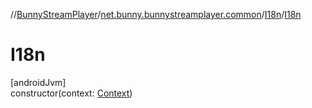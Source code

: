 //[BunnyStreamPlayer](../../../index.md)/[net.bunny.bunnystreamplayer.common](../index.md)/[I18n](index.md)/[I18n](-i18n.md)

# I18n

[androidJvm]\
constructor(context: [Context](https://developer.android.com/reference/kotlin/android/content/Context.html))